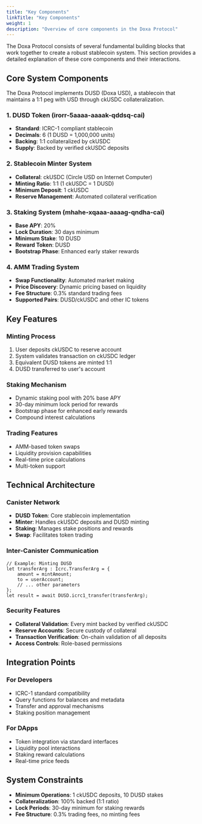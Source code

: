```yaml
---
title: "Key Components"
linkTitle: "Key Components"
weight: 1
description: "Overview of core components in the Doxa Protocol"
---
```


The Doxa Protocol consists of several fundamental building blocks that work together to create a robust stablecoin system. This section provides a detailed explanation of these core components and their interactions.

## Core System Components

The Doxa Protocol implements DUSD (Doxa USD), a stablecoin that maintains a 1:1 peg with USD through ckUSDC collateralization.

### 1. DUSD Token (irorr-5aaaa-aaaak-qddsq-cai)
- **Standard**: ICRC-1 compliant stablecoin
- **Decimals**: 6 (1 DUSD = 1,000,000 units)
- **Backing**: 1:1 collateralized by ckUSDC
- **Supply**: Backed by verified ckUSDC deposits

### 2. Stablecoin Minter System
- **Collateral**: ckUSDC (Circle USD on Internet Computer)
- **Minting Ratio**: 1:1 (1 ckUSDC = 1 DUSD)
- **Minimum Deposit**: 1 ckUSDC
- **Reserve Management**: Automated collateral verification

### 3. Staking System (mhahe-xqaaa-aaaag-qndha-cai)
- **Base APY**: 20%
- **Lock Duration**: 30 days minimum
- **Minimum Stake**: 10 DUSD
- **Reward Token**: DUSD
- **Bootstrap Phase**: Enhanced early staker rewards

### 4. AMM Trading System
- **Swap Functionality**: Automated market making
- **Price Discovery**: Dynamic pricing based on liquidity
- **Fee Structure**: 0.3% standard trading fees
- **Supported Pairs**: DUSD/ckUSDC and other IC tokens

## Key Features

### Minting Process
1. User deposits ckUSDC to reserve account
2. System validates transaction on ckUSDC ledger
3. Equivalent DUSD tokens are minted 1:1
4. DUSD transferred to user's account

### Staking Mechanism
- Dynamic staking pool with 20% base APY
- 30-day minimum lock period for rewards
- Bootstrap phase for enhanced early rewards
- Compound interest calculations

### Trading Features
- AMM-based token swaps
- Liquidity provision capabilities
- Real-time price calculations
- Multi-token support

## Technical Architecture

### Canister Network
- **DUSD Token**: Core stablecoin implementation
- **Minter**: Handles ckUSDC deposits and DUSD minting
- **Staking**: Manages stake positions and rewards
- **Swap**: Facilitates token trading

### Inter-Canister Communication
```motoko
// Example: Minting DUSD
let transferArg : Icrc.TransferArg = {
    amount = mintAmount;
    to = userAccount;
    // ... other parameters
};
let result = await DUSD.icrc1_transfer(transferArg);
```

### Security Features
- **Collateral Validation**: Every mint backed by verified ckUSDC
- **Reserve Accounts**: Secure custody of collateral
- **Transaction Verification**: On-chain validation of all deposits
- **Access Controls**: Role-based permissions

## Integration Points

### For Developers
- ICRC-1 standard compatibility
- Query functions for balances and metadata
- Transfer and approval mechanisms
- Staking position management

### For DApps
- Token integration via standard interfaces
- Liquidity pool interactions
- Staking reward calculations
- Real-time price feeds

## System Constraints

- **Minimum Operations**: 1 ckUSDC deposits, 10 DUSD stakes
- **Collateralization**: 100% backed (1:1 ratio)
- **Lock Periods**: 30-day minimum for staking rewards
- **Fee Structure**: 0.3% trading fees, no minting fees 